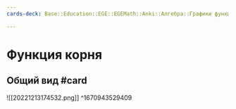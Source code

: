 ```yaml
---
cards-deck: Base::Education::EGE::EGEMath::Anki::Алгебра::Графики функций

---
```


# Функция корня

## Общий вид #card 
![[20221213174532.png]]
^1670943529409
